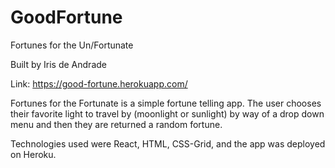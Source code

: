 # GoodFortune
Fortunes for the Un/Fortunate

Built by Iris de Andrade

Link: https://good-fortune.herokuapp.com/

Fortunes for the Fortunate is a simple fortune telling app. The user chooses their favorite light to travel by (moonlight or sunlight) by way of a drop down menu and then they are returned a random fortune.

Technologies used were React, HTML, CSS-Grid, and the app was deployed on Heroku.
